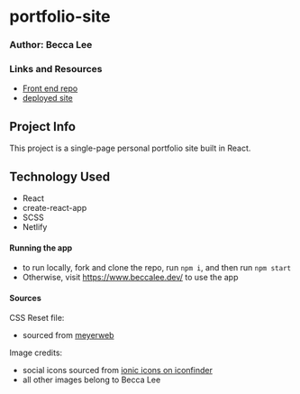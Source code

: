 # portfolio-site

### Author: Becca Lee

### Links and Resources
* [Front end repo](https://github.com/beccalee123/portfolio-site)
* [deployed site](https://www.beccalee.dev/)

## Project Info
This project is a single-page personal portfolio site built in React. 

## Technology Used
- React
- create-react-app
- SCSS
- Netlify

#### Running the app
- to run locally, fork and clone the repo, run `npm i`, and then run `npm start`
- Otherwise, visit https://www.beccalee.dev/ to use the app


#### Sources
CSS Reset file:
- sourced from [meyerweb](http://meyerweb.com/eric/tools/css/reset/)

Image credits:
- social icons sourced from [ionic icons on iconfinder](https://www.iconfinder.com/iconsets/ionicons)
- all other images belong to Becca Lee
